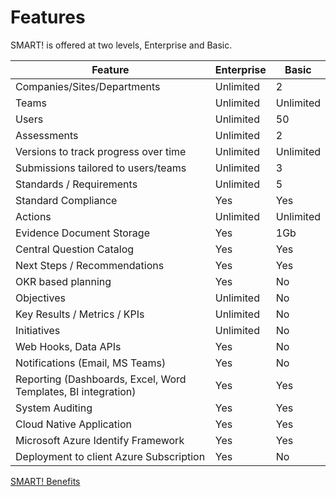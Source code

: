 # Features
SMART! is offered at two levels, Enterprise and Basic.

|Feature|Enterprise|Basic|
|-|-|-|
| Companies/Sites/Departments |Unlimited|2|
| Teams |Unlimited|Unlimited|
| Users|Unlimited| 50|
| Assessments |Unlimited|2|
| Versions to track progress over time |Unlimited|Unlimited|
| Submissions tailored to users/teams |Unlimited|3|
| Standards / Requirements |Unlimited |5|
| Standard Compliance |Yes|Yes|
| Actions |Unlimited|Unlimited|
| Evidence Document Storage |Yes|1Gb|
| Central Question Catalog    |Yes|Yes|
| Next Steps / Recommendations    |Yes|Yes|
| OKR based planning            |Yes|No|
| Objectives | Unlimited |No|
| Key Results / Metrics / KPIs |Unlimited|No|
| Initiatives | Unlimited |No|
| Web Hooks, Data APIs|Yes|No|
| Notifications (Email, MS Teams) |Yes|No|
| Reporting (Dashboards, Excel, Word Templates, BI integration)   |Yes|Yes|
| System Auditing |Yes|Yes|
| Cloud Native Application |Yes|Yes|
| Microsoft Azure Identify Framework |Yes|Yes|
| Deployment to client Azure Subscription|Yes|No|

[SMART! Benefits](/benefits.html)